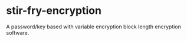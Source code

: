 # stir-fry-encryption
A password/key based with variable encryption block length encryption software.
